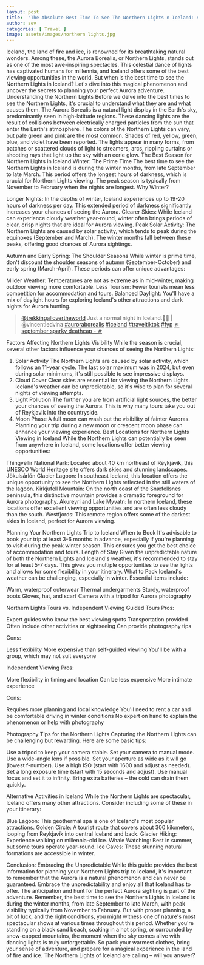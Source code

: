 ```yaml
---
layout: post
title:  "The Absolute Best Time To See The Northern Lights n Iceland: A Complete Guide"
author: sev
categories: [ Travel ]
image: assets/images/northern lights.jpg
---
```

Iceland, the land of fire and ice, is renowned for its breathtaking natural wonders. Among these, the Aurora Borealis, or Northern Lights, stands out as one of the most awe-inspiring spectacles. This celestial dance of lights has captivated humans for millennia, and Iceland offers some of the best viewing opportunities in the world. But when is the best time to see the Northern Lights in Iceland? Let's dive into this magical phenomenon and uncover the secrets to planning your perfect Aurora adventure.
Understanding the Northern Lights
Before we delve into the best times to see the Northern Lights, it's crucial to understand what they are and what causes them. The Aurora Borealis is a natural light display in the Earth's sky, predominantly seen in high-latitude regions. These dancing lights are the result of collisions between electrically charged particles from the sun that enter the Earth's atmosphere.
The colors of the Northern Lights can vary, but pale green and pink are the most common. Shades of red, yellow, green, blue, and violet have been reported. The lights appear in many forms, from patches or scattered clouds of light to streamers, arcs, rippling curtains or shooting rays that light up the sky with an eerie glow.
The Best Season for Northern Lights in Iceland
Winter: The Prime Time
The best time to see the Northern Lights in Iceland is during the winter months, from late September to late March. This period offers the longest hours of darkness, which is crucial for Northern Lights viewing. The peak season is typically from November to February when the nights are longest.
Why Winter?

Longer Nights: In the depths of winter, Iceland experiences up to 19-20 hours of darkness per day. This extended period of darkness significantly increases your chances of seeing the Aurora.
Clearer Skies: While Iceland can experience cloudy weather year-round, winter often brings periods of clear, crisp nights that are ideal for Aurora viewing.
Peak Solar Activity: The Northern Lights are caused by solar activity, which tends to peak during the equinoxes (September and March). The winter months fall between these peaks, offering good chances of Aurora sightings.

Autumn and Early Spring: The Shoulder Seasons
While winter is prime time, don't discount the shoulder seasons of autumn (September-October) and early spring (March-April). These periods can offer unique advantages:

Milder Weather: Temperatures are not as extreme as in mid-winter, making outdoor viewing more comfortable.
Less Tourism: Fewer tourists mean less competition for accommodation and tours.
Balanced Daylight: You'll have a mix of daylight hours for exploring Iceland's other attractions and dark nights for Aurora hunting.

<blockquote class="tiktok-embed" cite="https://www.tiktok.com/@trekkingallovertheworld/video/7209189182604954886" data-video-id="7209189182604954886" style="max-width: 605px;min-width: 325px;" > <section> <a target="_blank" title="@trekkingallovertheworld" href="https://www.tiktok.com/@trekkingallovertheworld?refer=embed">@trekkingallovertheworld</a> Just a normal night in Iceland.🙂💖 | @vincentledvina <a title="auroraborealis" target="_blank" href="https://www.tiktok.com/tag/auroraborealis?refer=embed">#auroraborealis</a> <a title="iceland" target="_blank" href="https://www.tiktok.com/tag/iceland?refer=embed">#iceland</a> <a title="traveltiktok" target="_blank" href="https://www.tiktok.com/tag/traveltiktok?refer=embed">#traveltiktok</a> <a title="fyp" target="_blank" href="https://www.tiktok.com/tag/fyp?refer=embed">#fyp</a> <a target="_blank" title="♬ september sparky deathcap - ❀" href="https://www.tiktok.com/music/september-sparky-deathcap-7181454336311282437?refer=embed">♬ september sparky deathcap - ❀</a> </section> </blockquote> <script async src="https://www.tiktok.com/embed.js"></script>

Factors Affecting Northern Lights Visibility
While the season is crucial, several other factors influence your chances of seeing the Northern Lights:
1. Solar Activity
The Northern Lights are caused by solar activity, which follows an 11-year cycle. The last solar maximum was in 2024, but even during solar minimums, it's still possible to see impressive displays.
2. Cloud Cover
Clear skies are essential for viewing the Northern Lights. Iceland's weather can be unpredictable, so it's wise to plan for several nights of viewing attempts.
3. Light Pollution
The further you are from artificial light sources, the better your chances of seeing the Aurora. This is why many tours take you out of Reykjavik into the countryside.
4. Moon Phase
A full moon can wash out the visibility of fainter Auroras. Planning your trip during a new moon or crescent moon phase can enhance your viewing experience.
Best Locations for Northern Lights Viewing in Iceland
While the Northern Lights can potentially be seen from anywhere in Iceland, some locations offer better viewing opportunities:

Thingvellir National Park: Located about 40 km northeast of Reykjavik, this UNESCO World Heritage site offers dark skies and stunning landscapes.
Jökulsárlón Glacier Lagoon: In southeast Iceland, this location offers the unique opportunity to see the Northern Lights reflected in the still waters of the lagoon.
Kirkjufell Mountain: On the north coast of the Snæfellsnes peninsula, this distinctive mountain provides a dramatic foreground for Aurora photography.
Akureyri and Lake Myvatn: In northern Iceland, these locations offer excellent viewing opportunities and are often less cloudy than the south.
Westfjords: This remote region offers some of the darkest skies in Iceland, perfect for Aurora viewing.

Planning Your Northern Lights Trip to Iceland
When to Book
It's advisable to book your trip at least 3-6 months in advance, especially if you're planning to visit during the peak winter season. This ensures you get the best choice of accommodation and tours.
Length of Stay
Given the unpredictable nature of both the Northern Lights and Iceland's weather, it's recommended to stay for at least 5-7 days. This gives you multiple opportunities to see the lights and allows for some flexibility in your itinerary.
What to Pack
Iceland's weather can be challenging, especially in winter. Essential items include:

Warm, waterproof outerwear
Thermal undergarments
Sturdy, waterproof boots
Gloves, hat, and scarf
Camera with a tripod for Aurora photography

Northern Lights Tours vs. Independent Viewing
Guided Tours
Pros:

Expert guides who know the best viewing spots
Transportation provided
Often include other activities or sightseeing
Can provide photography tips

Cons:

Less flexibility
More expensive than self-guided viewing
You'll be with a group, which may not suit everyone

Independent Viewing
Pros:

More flexibility in timing and location
Can be less expensive
More intimate experience

Cons:

Requires more planning and local knowledge
You'll need to rent a car and be comfortable driving in winter conditions
No expert on hand to explain the phenomenon or help with photography

Photography Tips for the Northern Lights
Capturing the Northern Lights can be challenging but rewarding. Here are some basic tips:

Use a tripod to keep your camera stable.
Set your camera to manual mode.
Use a wide-angle lens if possible.
Set your aperture as wide as it will go (lowest f-number).
Use a high ISO (start with 1600 and adjust as needed).
Set a long exposure time (start with 15 seconds and adjust).
Use manual focus and set it to infinity.
Bring extra batteries – the cold can drain them quickly.

Alternative Activities in Iceland
While the Northern Lights are spectacular, Iceland offers many other attractions. Consider including some of these in your itinerary:

Blue Lagoon: This geothermal spa is one of Iceland's most popular attractions.
Golden Circle: A tourist route that covers about 300 kilometers, looping from Reykjavík into central Iceland and back.
Glacier Hiking: Experience walking on millennia-old ice.
Whale Watching: Best in summer, but some tours operate year-round.
Ice Caves: These stunning natural formations are accessible in winter.

Conclusion: Embracing the Unpredictable
While this guide provides the best information for planning your Northern Lights trip to Iceland, it's important to remember that the Aurora is a natural phenomenon and can never be guaranteed. Embrace the unpredictability and enjoy all that Iceland has to offer. The anticipation and hunt for the perfect Aurora sighting is part of the adventure.
Remember, the best time to see the Northern Lights in Iceland is during the winter months, from late September to late March, with peak visibility typically from November to February. But with proper planning, a bit of luck, and the right conditions, you might witness one of nature's most spectacular shows at various times throughout this period.
Whether you're standing on a black sand beach, soaking in a hot spring, or surrounded by snow-capped mountains, the moment when the sky comes alive with dancing lights is truly unforgettable. So pack your warmest clothes, bring your sense of adventure, and prepare for a magical experience in the land of fire and ice. The Northern Lights of Iceland are calling – will you answer?